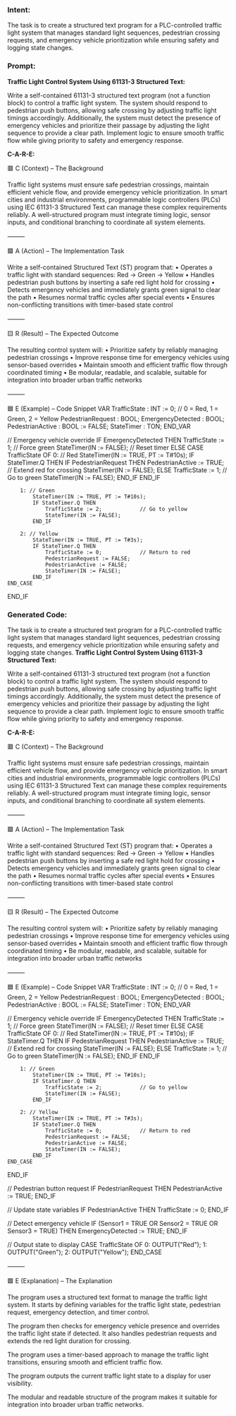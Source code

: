 ### Intent:
The task is to create a structured text program for a PLC-controlled traffic light system that manages standard light sequences, pedestrian crossing requests, and emergency vehicle prioritization while ensuring safety and logging state changes.

### Prompt:
**Traffic Light Control System Using 61131-3 Structured Text:**

Write a self-contained 61131-3 structured text program (not a function block) to control a traffic light system. The system should respond to pedestrian push buttons, allowing safe crossing by adjusting traffic light timings accordingly. Additionally, the system must detect the presence of emergency vehicles and prioritize their passage by adjusting the light sequence to provide a clear path. Implement logic to ensure smooth traffic flow while giving priority to safety and emergency response.

**C-A-R-E:**

🟥 C (Context) – The Background

Traffic light systems must ensure safe pedestrian crossings, maintain efficient vehicle flow, and provide emergency vehicle prioritization. In smart cities and industrial environments, programmable logic controllers (PLCs) using IEC 61131-3 Structured Text can manage these complex requirements reliably. A well-structured program must integrate timing logic, sensor inputs, and conditional branching to coordinate all system elements.

⸻

🟩 A (Action) – The Implementation Task

Write a self-contained Structured Text (ST) program that:
	•	Operates a traffic light with standard sequences: Red → Green → Yellow
	•	Handles pedestrian push buttons by inserting a safe red light hold for crossing
	•	Detects emergency vehicles and immediately grants green signal to clear the path
	•	Resumes normal traffic cycles after special events
	•	Ensures non-conflicting transitions with timer-based state control

⸻

🟨 R (Result) – The Expected Outcome

The resulting control system will:
	•	Prioritize safety by reliably managing pedestrian crossings
	•	Improve response time for emergency vehicles using sensor-based overrides
	•	Maintain smooth and efficient traffic flow through coordinated timing
	•	Be modular, readable, and scalable, suitable for integration into broader urban traffic networks

⸻

🟦 E (Example) – Code Snippet
VAR
    TrafficState : INT := 0;              // 0 = Red, 1 = Green, 2 = Yellow
    PedestrianRequest : BOOL;
    EmergencyDetected : BOOL;
    PedestrianActive : BOOL := FALSE;
    StateTimer : TON;
END_VAR

// Emergency vehicle override
IF EmergencyDetected THEN
    TrafficState := 1;                    // Force green
    StateTimer(IN := FALSE);             // Reset timer
ELSE
    CASE TrafficState OF
        0: // Red
            StateTimer(IN := TRUE, PT := T#10s);
            IF StateTimer.Q THEN
                IF PedestrianRequest THEN
                    PedestrianActive := TRUE; // Extend red for crossing
                    StateTimer(IN := FALSE);
                ELSE
                    TrafficState := 1;        // Go to green
                    StateTimer(IN := FALSE);
                END_IF
            END_IF

        1: // Green
            StateTimer(IN := TRUE, PT := T#10s);
            IF StateTimer.Q THEN
                TrafficState := 2;            // Go to yellow
                StateTimer(IN := FALSE);
            END_IF

        2: // Yellow
            StateTimer(IN := TRUE, PT := T#3s);
            IF StateTimer.Q THEN
                TrafficState := 0;            // Return to red
                PedestrianRequest := FALSE;
                PedestrianActive := FALSE;
                StateTimer(IN := FALSE);
            END_IF
    END_CASE
END_IF

### Generated Code:
The task is to create a structured text program for a PLC-controlled traffic light system that manages standard light sequences, pedestrian crossing requests, and emergency vehicle prioritization while ensuring safety and logging state changes.
**Traffic Light Control System Using 61131-3 Structured Text:**

Write a self-contained 61131-3 structured text program (not a function block) to control a traffic light system. The system should respond to pedestrian push buttons, allowing safe crossing by adjusting traffic light timings accordingly. Additionally, the system must detect the presence of emergency vehicles and prioritize their passage by adjusting the light sequence to provide a clear path. Implement logic to ensure smooth traffic flow while giving priority to safety and emergency response.

**C-A-R-E:**

🟥 C (Context) – The Background

Traffic light systems must ensure safe pedestrian crossings, maintain efficient vehicle flow, and provide emergency vehicle prioritization. In smart cities and industrial environments, programmable logic controllers (PLCs) using IEC 61131-3 Structured Text can manage these complex requirements reliably. A well-structured program must integrate timing logic, sensor inputs, and conditional branching to coordinate all system elements.

⸻

🟩 A (Action) – The Implementation Task

Write a self-contained Structured Text (ST) program that:
	•	Operates a traffic light with standard sequences: Red → Green → Yellow
	•	Handles pedestrian push buttons by inserting a safe red light hold for crossing
	•	Detects emergency vehicles and immediately grants green signal to clear the path
	•	Resumes normal traffic cycles after special events
	•	Ensures non-conflicting transitions with timer-based state control

⸻

🟨 R (Result) – The Expected Outcome

The resulting control system will:
	•	Prioritize safety by reliably managing pedestrian crossings
	•	Improve response time for emergency vehicles using sensor-based overrides
	•	Maintain smooth and efficient traffic flow through coordinated timing
	•	Be modular, readable, and scalable, suitable for integration into broader urban traffic networks

⸻

🟦 E (Example) – Code Snippet
VAR
    TrafficState : INT := 0;              // 0 = Red, 1 = Green, 2 = Yellow
    PedestrianRequest : BOOL;
    EmergencyDetected : BOOL;
    PedestrianActive : BOOL := FALSE;
    StateTimer : TON;
END_VAR

// Emergency vehicle override
IF EmergencyDetected THEN
    TrafficState := 1;                    // Force green
    StateTimer(IN := FALSE);             // Reset timer
ELSE
    CASE TrafficState OF
        0: // Red
            StateTimer(IN := TRUE, PT := T#10s);
            IF StateTimer.Q THEN
                IF PedestrianRequest THEN
                    PedestrianActive := TRUE; // Extend red for crossing
                    StateTimer(IN := FALSE);
                ELSE
                    TrafficState := 1;        // Go to green
                    StateTimer(IN := FALSE);
                END_IF
            END_IF

        1: // Green
            StateTimer(IN := TRUE, PT := T#10s);
            IF StateTimer.Q THEN
                TrafficState := 2;            // Go to yellow
                StateTimer(IN := FALSE);
            END_IF

        2: // Yellow
            StateTimer(IN := TRUE, PT := T#3s);
            IF StateTimer.Q THEN
                TrafficState := 0;            // Return to red
                PedestrianRequest := FALSE;
                PedestrianActive := FALSE;
                StateTimer(IN := FALSE);
            END_IF
    END_CASE
END_IF

// Pedestrian button request
IF PedestrianRequest THEN
    PedestrianActive := TRUE;
END_IF

// Update state variables
IF PedestrianActive THEN
    TrafficState := 0;
END_IF

// Detect emergency vehicle
IF (Sensor1 = TRUE OR Sensor2 = TRUE OR Sensor3 = TRUE) THEN
    EmergencyDetected := TRUE;
END_IF

// Output state to display
CASE TrafficState OF
    0: OUTPUT("Red");
    1: OUTPUT("Green");
    2: OUTPUT("Yellow");
END_CASE

⸻

🟪 E (Explanation) – The Explanation

The program uses a structured text format to manage the traffic light system. It starts by defining variables for the traffic light state, pedestrian request, emergency detection, and timer control.

The program then checks for emergency vehicle presence and overrides the traffic light state if detected. It also handles pedestrian requests and extends the red light duration for crossing.

The program uses a timer-based approach to manage the traffic light transitions, ensuring smooth and efficient traffic flow.

The program outputs the current traffic light state to a display for user visibility.

The modular and readable structure of the program makes it suitable for integration into broader urban traffic networks.
